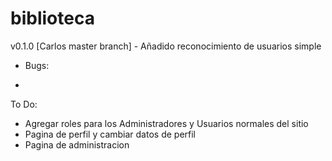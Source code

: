 biblioteca
==========

v0.1.0 [Carlos master branch] - Añadido reconocimiento de usuarios simple
- Bugs: 
*

To Do: 
 * Agregar roles para los Administradores y Usuarios normales del sitio
 * Pagina de perfil y cambiar datos de perfil
 * Pagina de administracion

